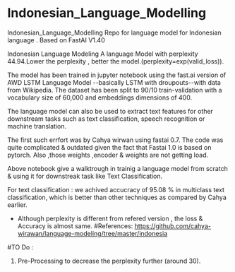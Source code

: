 # Indonesian_Language_Modelling
Indonesian_Language_Modelling Repo for  language model for  Indonesian language . Based on FastAI V1.40

Indonesian Language Modeling
A language Model with perplexity 44.94.Lower the perplexity , better the model.(perplexity=exp(valid_loss)).

The model has been trained in jupyter notebook using the fast.ai version of AWD LSTM Language Model --basically LSTM with droupouts--with data from Wikipedia. The dataset has been split to 90/10 train-validation with a vocabulary size of 60,000 and embeddings dimensions of 400.

The language model can also be used to extract text features for other downstream tasks such as text classification, speech recognition or machine translation.


The first such errfort was by Cahya wirwan using fastai 0.7. The code was quite complicated & outdated given the fact that Fastai 1.0 is based on pytorch. Also ,those weights ,encoder & weights are not getting load.

Above notebook give a walktrough in  trainig  a language model from scratch & using it for downstreak task like Text Classification.

For text classification : we achived accucracy of 95.08 % in multiclass text classification, which is better than other techniques as compared by Cahya earlier.

* Although perplexity is different from refered version , the loss & Accuracy is almost same.
#References:
https://github.com/cahya-wirawan/language-modeling/tree/master/indonesia

#TO Do :
1. Pre-Processing to decrease the perplexity further (around 30).
